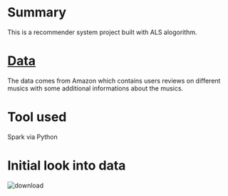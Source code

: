 # Summary
This is a recommender system project built with ALS alogorithm.

# [Data](https://nijianmo.github.io/amazon/index.html#code)
The data comes from Amazon which contains users reviews on different musics with some additional informations about the musics.

# Tool used
Spark via Python

# Initial look into data
![download](https://user-images.githubusercontent.com/44472160/89050014-1f8d7580-d320-11ea-8bd4-39efd0f54012.png)
